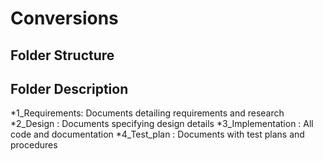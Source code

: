 # Conversions

## Folder Structure
## Folder	Description

*1_Requirements:	Documents detailing requirements and research
*2_Design :	Documents specifying design details
*3_Implementation :  All code and documentation
*4_Test_plan	: Documents with test plans and procedures

